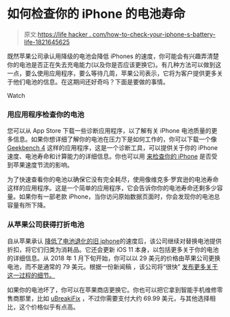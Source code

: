 # 如何检查你的 iPhone 的电池寿命

> 原文:[https://life hacker . com/how-to-check-your-iphone-s-battery-life-1821645625](https://lifehacker.com/how-to-check-your-iphone-s-battery-life-1821645625)

既然苹果公司承认用降级的电池会降低 iPhones 的速度，你可能会有兴趣弄清楚你的电池是否正在失去充电能力(以及你是否应该更换它)。有几种方法可以做到这一点，要么使用应用程序，要么等待几周，苹果公司表示，它将为客户提供更多关于他们电池的信息。在这期间还好奇吗？下面是要做的事情。

Watch

### **用应用程序检查你的电池**

您可以从 App Store 下载一些诊断应用程序，以了解有关 iPhone 电池质量的更多信息。如果你想详细了解你的电池在压力下是如何工作的，你可以下载一个像 [Geekbench 4](https://itunes.apple.com/us/app/geekbench-4/id1130770356?mt=8) 这样的应用程序，这是一个诊断工具，可以提供关于你的 iPhone 速度、电池寿命和计算能力的详细信息。你也可以用 [来检查你的 iPhone](https://gizmodo.com/how-to-tell-if-your-iphone-battery-is-screwed-and-what-1821554872) 是否受到苹果速度节流的影响。

为了快速查看你的电池以确保它没有完全耗尽，使用像维克多·罗宾逊的电池寿命这样的应用程序。这是一个简单的应用程序，它会告诉你你的电池寿命还剩多少容量。如果你有一部老款 iPhone，当你访问原始数据页面时，你会发现你的电池总容量有所下降。

### **从苹果公司获得打折电池**

自从苹果承认 [降低了电池退化的旧 iphone](https://gizmodo.com/apple-says-poor-performance-in-aging-iphones-is-part-of-1821475602)的速度后，该公司继续对替换电池提供折扣，将它们归类为消耗品。它还会更新 iOS 11 本身，以包括更多关于你的电池的详细信息。从 2018 年 1 月下旬开始，你可以以 29 美元的价格由苹果公司更换电池，而不是通常的 79 美元。根据一份新闻稿 ，该公司将“很快” [发布更多关于这一过程的细节。](https://www.apple.com/iphone-battery-and-performance/)

如果你的电池坏了，你可以在苹果商店更换它。你也可以把它拿到智能手机维修零售商那里，比如 [uBreakiFix](https://www.ubreakifix.com/) ，不过你需要支付大约 69.99 美元，与其他选择相比，这个价格似乎有点高。